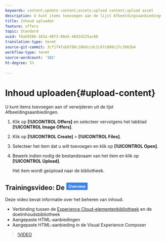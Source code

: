```yaml
---
keywords: content;update content;assets;upload content;upload asset
description: U kunt items toevoegen aan de lijst Afbeeldingsaanbiedingen.
title: Inhoud uploaden
feature: offers
topic: Standard
uuid: f6ab926b-163a-4873-80a5-48d2d225ac88
translation-type: tm+mt
source-git-commit: 3cf1f4fa56f86c106dccdc2c97c080c17c3982b4
workflow-type: tm+mt
source-wordcount: '102'
ht-degree: 5%

---
```



# Inhoud uploaden{#upload-content}

U kunt items toevoegen aan of verwijderen uit de lijst Afbeeldingsaanbiedingen.

1. Klik op **[!UICONTROL Offers]** en selecteer vervolgens het tabblad **[!UICONTROL Image Offers]**.
1. Klik op **[!UICONTROL Create]** > **[!UICONTROL Files]**.
1. Selecteer het item dat u wilt toevoegen en klik op **[!UICONTROL Open]**.
1. Bewerk indien nodig de bestandsnaam van het item en klik op **[!UICONTROL Upload]**.

   Het item wordt geüpload naar de bibliotheek.

## Trainingsvideo: De ![overzichtsbadge Inhoudsopslagplaats](/help/assets/overview.png)

Deze video bevat informatie over het beheren van inhoud.

* Verbinding tussen de [Experience Cloud-elementenbibliotheek](https://docs.adobe.com/content/help/en/core-services/interface/assets/creative-cloud.html) en de doelinhoudsbibliotheek
* Aangepaste HTML-aanbiedingen
* Aangepaste HTML-aanbieding in de Visual Experience Composer

>[!VIDEO](https://video.tv.adobe.com/v/17387)